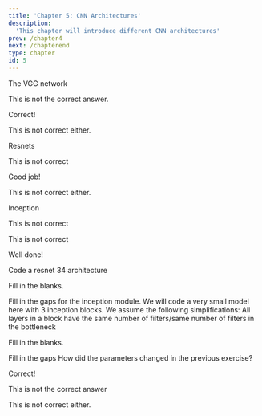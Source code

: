 ```yaml
---
title: 'Chapter 5: CNN Architectures'
description:
  'This chapter will introduce different CNN architectures'
prev: /chapter4
next: /chapterend
type: chapter
id: 5
---
```


<exercise id="28" title="CNN Architectures" type="slides">

<slides source="chapter5_01_architectures">
</slides>

</exercise>

<exercise id="29" title="Different Architectures Repetition">
The VGG network
<choice id=1>

<opt text="VGG was the first large image classification network">

This is not the correct answer.

</opt>

<opt text="VGG uses stacked convolutions, so the number of parameters can be reduced." correct="true">

Correct!

</opt>

<opt text="The VGG network uses dropout layers by default">

This is not correct either.

</opt>
</choice>

Resnets 

<choice id=2>

<opt text="Residual networks use multiple layers with different kernel sizes in parallel">

This is not correct

</opt>

<opt text="ResNets can be very deep as the skip-connection prevents vanishing gradients" correct="true">

Good job!

</opt>

<opt text="All convolutions in ResNet have a padding type of valid">

This is not correct either.

</opt>

</choice>

Inception

<choice id=3>

<opt text="Inception networks add up the results of the parallel layers">

This is not correct

</opt>

<opt text="Inception networks won the image net challenge 2012">

This is not correct

</opt>

<opt text="Inception blocks use multiple kernel sizes" correct="true">

Well done!

</opt>

</choice>

</exercise>

<exercise id="30"  title="Hands on - ResNets">
    Code a resnet 34 architecture
<codeblock id="05_01">

Fill in the blanks.

</codeblock>
</exercise>

<exercise id="31"  title="Hands on - Inception">
    Fill in the gaps for the inception module. We will code a very small model here with 3 inception blocks.
    We assume the following simplifications: All layers in a block have the same number of filters/same number of filters in the bottleneck
<codeblock id="05_02">

Fill in the blanks.

</codeblock>
</exercise>

<exercise id="32" title="Transfer Learning" type="slides">

<slides source="chapter5_02_transfer_learning">
</slides>

</exercise>

<exercise id="33"  title="Hands on - Transfer Learning">
    Fill in the gaps
<codeblock id="05_03">

</codeblock>
</exercise>

<exercise id="34" title="Transfer Learning">
    How did the parameters changed in the previous exercise?
<choice>

<opt text="The trainable parameters decreased, the non-trainable parameters increased" correct="true">

Correct!

</opt>

<opt text="The overall parameters increased">

This is not the correct answer

</opt>

<opt text="The non-trainable parameters decreased, the trainable parameters increased">

This is not correct either.

</opt>
</choice>